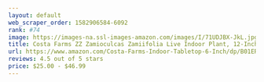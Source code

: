 ```yaml
---
layout: default 
﻿web_scraper_order: 1582906584-6092
rank: #74
image: https://images-na.ssl-images-amazon.com/images/I/71UDJBX-JkL.jpg
title: Costa Farms ZZ Zamioculcas Zamiifolia Live Indoor Plant, 12-Inch Tall, Fresh From Our Farm,…
url: https://www.amazon.com/Costa-Farms-Indoor-Tabletop-6-Inch/dp/B01ERMWUFO/ref=zg_mw_lawn-garden_74?_encoding=UTF8&psc=1&refRID=N2N6WQVV95K578DRNN9Q
reviews: 4.5 out of 5 stars
price: $25.00 - $46.99
---
```

